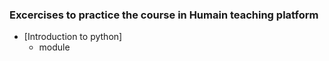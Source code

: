 ### Excercises to practice the course in Humain  teaching platform

- [Introduction to python]
    - module
    

